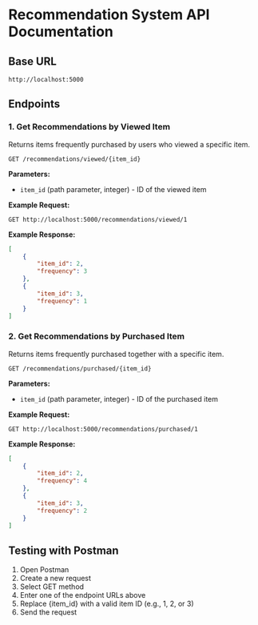 # Recommendation System API Documentation

## Base URL
```
http://localhost:5000
```

## Endpoints

### 1. Get Recommendations by Viewed Item

Returns items frequently purchased by users who viewed a specific item.

```
GET /recommendations/viewed/{item_id}
```

**Parameters:**
- `item_id` (path parameter, integer) - ID of the viewed item

**Example Request:**
```
GET http://localhost:5000/recommendations/viewed/1
```

**Example Response:**
```json
[
    {
        "item_id": 2,
        "frequency": 3
    },
    {
        "item_id": 3,
        "frequency": 1
    }
]
```

### 2. Get Recommendations by Purchased Item

Returns items frequently purchased together with a specific item.

```
GET /recommendations/purchased/{item_id}
```

**Parameters:**
- `item_id` (path parameter, integer) - ID of the purchased item

**Example Request:**
```
GET http://localhost:5000/recommendations/purchased/1
```

**Example Response:**
```json
[
    {
        "item_id": 2,
        "frequency": 4
    },
    {
        "item_id": 3,
        "frequency": 2
    }
]
```

## Testing with Postman

1. Open Postman
2. Create a new request
3. Select GET method
4. Enter one of the endpoint URLs above
5. Replace {item_id} with a valid item ID (e.g., 1, 2, or 3)
6. Send the request
